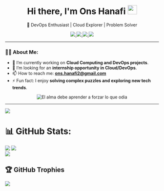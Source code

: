 <h1 align="center">Hi there, I'm Ons Hanafi  <img src="https://media.giphy.com/media/hvRJCLFzcasrR4ia7z/giphy.gif" width="30px"></h1>

<p align="center">
  🚀 DevOps Enthusiast | Cloud Explorer | Problem Solver
</p>

<p align="center">
  <a href="https://www.linkedin.com/in/ons-hanafi/">
    <img src="https://img.shields.io/badge/LinkedIn-%23E4405F.svg?style=for-the-badge&logo=linkedin&logoColor=white&color=ffafcc&labelColor=f783ac&style=flat&borderRadius=10">
  </a>
  <a href="mailto:ons.hanafi2@gmail.com">
    <img src="https://img.shields.io/badge/Email-%23D14836.svg?style=for-the-badge&logo=gmail&logoColor=white&color=fab1a0&labelColor=ff6f61&style=flat&borderRadius=10">
  </a>
  <a href="https://github.com/OnsHanafi">
    <img src="https://img.shields.io/badge/GitHub-%23F7DF1E.svg?style=for-the-badge&logo=github&logoColor=white&color=ffcccc&labelColor=ff8fa3&style=flat&borderRadius=10">
  </a>
  <a href="https://gitlab.com/ons.hanafi2">
    <img src="https://img.shields.io/badge/GitLab-%23FC6D26.svg?style=for-the-badge&logo=gitlab&logoColor=white&color=ffe4e1&labelColor=ff5c8d&style=flat&borderRadius=10">
  </a>
</p>

---

### 👨‍💻 About Me:

- 🌱 I’m currently working on **Cloud Computing and DevOps projects**.
- 🔭 I’m looking for an **internship opportunity in Cloud/DevOps**.
- 📫 How to reach me: **ons.hanafi2@gmail.com**
- ⚡ Fun fact: I enjoy **solving complex puzzles and exploring new tech trends**.


<p align="center">
  <img src="https://readme-typing-svg.demolab.com?font=Fira+Code&weight=500&size=22&duration=3000&pause=1000&color=F75C7E&center=true&vCenter=true&width=700&lines=El+alma+debe+aprender+a+forzar+lo+que+odia" alt="El alma debe aprender a forzar lo que odia">
</p>

---
[![](https://visitcount.itsvg.in/api?id=OnsHanafi&icon=7&color=11)](https://visitcount.itsvg.in)

# 📊 GitHub Stats:
![](https://github-readme-stats.vercel.app/api?username=OnsHanafi&theme=radical&hide_border=false&include_all_commits=true&count_private=true)
![](https://github-readme-streak-stats.herokuapp.com/?user=OnsHanafi&theme=radical&hide_border=false)<br/>
![](https://github-readme-stats.vercel.app/api/top-langs/?username=OnsHanafi&theme=radical&hide_border=false&include_all_commits=true&count_private=true&layout=compact)

## 🏆 GitHub Trophies
![](https://github-profile-trophy.vercel.app/?username=OnsHanafi&theme=radical&no-frame=false&no-bg=true&margin-w=4)




